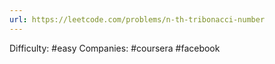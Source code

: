```yaml
---
url: https://leetcode.com/problems/n-th-tribonacci-number
---
```


Difficulty: #easy
Companies: #coursera #facebook